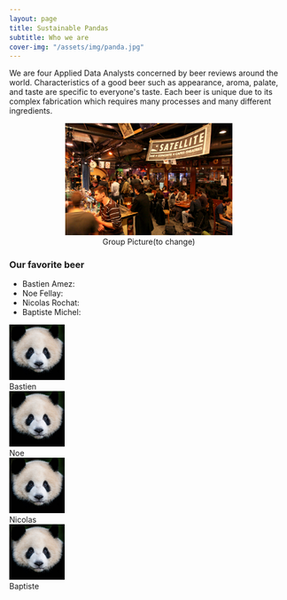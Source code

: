 ```yaml
---
layout: page
title: Sustainable Pandas
subtitle: Who we are
cover-img: "/assets/img/panda.jpg"
---
```


We are four Applied Data Analysts concerned by beer reviews around the world. Characteristics of a good beer such as appearance, aroma, palate, and taste are specific to everyone's taste. Each beer is unique due to its complex fabrication which requires many processes and many different ingredients. 

<div style="align: center; text-align:center;">
    <img src="/assets/img/sat.jpg" width="60%" height="60%"/>
    <div class="caption">Group Picture(to change)</div>
</div>

### Our favorite beer

<ul>
  <li>Bastien Amez:</li>
  <li>Noe Fellay:</li>
  <li>Nicolas Rochat:</li>
  <li>Baptiste Michel:</li>
</ul>

<div class="row">
  <div class="column">
    <img src="/assets/img/bastien.jpg" alt="Bastien" style="width:100%; max-width: 100px; max-height:100px">
    <div class="content">Bastien<div/>
  </div>
  <div class="column">
    <img src="/assets/img/noe.jpg" alt="Noe" style="width:100%; max-width: 100px; max-height:100px">
    <div class="content">Noe<div/>
  </div>
  <div class="column">
    <img src="/assets/img/nicolas.jpg" alt="Nicolas" style="width:100%; max-width: 100px; max-height:100px">
    <div class="content">Nicolas<div/>
  </div>
  <div class="column">
    <img src="/assets/img/baptiste.jpg" alt="Baptiste" style="width:100%; max-width: 100px; max-height:100px">
    <div class="content">Baptiste<div/>
  </div>
</div>
